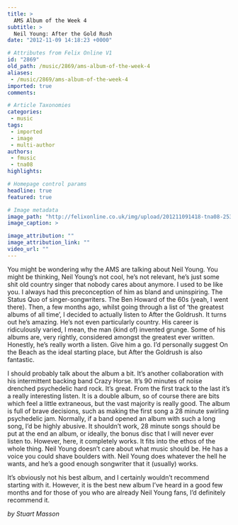 ```yaml
---
title: >
  AMS Album of the Week 4
subtitle: >
  Neil Young: After the Gold Rush
date: "2012-11-09 14:18:23 +0000"

# Attributes from Felix Online V1
id: "2869"
old_path: /music/2869/ams-album-of-the-week-4
aliases:
 - /music/2869/ams-album-of-the-week-4
imported: true
comments:

# Article Taxonomies
categories:
 - music
tags:
 - imported
 - image
 - multi-author
authors:
 - fmusic
 - tna08
highlights:

# Homepage control params
headline: true
featured: true

# Image metadata
image_path: "http://felixonline.co.uk/img/upload/201211091418-tna08-253749760224187842_pkv0gg4t.jpg"
image_caption: >

image_attribution: ""
image_attribution_link: ""
video_url: ""
---
```


You might be wondering why the AMS are talking about Neil Young. You might be thinking, Neil Young’s not cool, he’s not relevant, he’s just some shit old country singer that nobody cares about anymore. I used to be like you. I always had this preconception of him as bland and uninspiring. The Status Quo of singer-songwriters. The Ben Howard of the 60s (yeah, I went there). Then, a few months ago, whilst going through a list of ‘the greatest albums of all time’, I decided to actually listen to After the Goldrush. It turns out he’s amazing. He’s not even particularly country. His career is ridiculously varied, I mean, the man (kind of) invented grunge. Some of his albums are, very rightly, considered amongst the greatest ever written. Honestly, he’s really worth a listen. Give him a go. I’d personally suggest On the Beach as the ideal starting place, but After the Goldrush is also fantastic.

I should probably talk about the album a bit. It’s another collaboration with his intermittent backing band Crazy Horse. It’s 90 minutes of noise drenched psychedelic hard rock. It’s great. From the first track to the last it’s a really interesting listen. It is a double album, so of course there are bits which feel a little extraneous, but the vast majority is really good. The album is full of brave decisions, such as making the first song a 28 minute swirling psychedelic jam. Normally, if a band opened an album with such a long song, I’d be highly abusive. It shouldn’t work, 28 minute songs should be put at the end an album, or ideally, the bonus disc that I will never ever listen to. However, here, it completely works. It fits into the ethos of the whole thing. Neil Young doesn’t care about what music should be. He has a voice you could shave boulders with. Neil Young does whatever the hell he wants, and he’s a good enough songwriter that it (usually) works.

It’s obviously not his best album, and I certainly wouldn’t recommend starting with it. However, it is the best new album I’ve heard in a good few months and for those of you who are already Neil Young fans, I’d definitely recommend it.

_by Stuart Masson_
